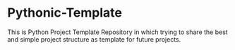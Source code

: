 # Pythonic-Template
This is Python Project Template Repository in which trying to share the best and simple project structure as template for future projects.
